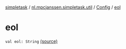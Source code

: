 [simpletask](../../index.md) / [nl.mpcjanssen.simpletask.util](../index.md) / [Config](index.md) / [eol](.)

# eol

`val eol: String` [(source)](https://github.com/mpcjanssen/simpletask-android/blob/master/src/main/java/nl/mpcjanssen/simpletask/util/Config.kt#L108)